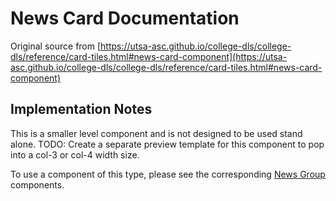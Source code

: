 # News Card Documentation

Original source from [https://utsa-asc.github.io/college-dls/college-dls/reference/card-tiles.html#news-card-component](https://utsa-asc.github.io/college-dls/college-dls/reference/card-tiles.html#news-card-component)

## Implementation Notes

This is a smaller level component and is not designed to be used stand alone.  TODO: Create a separate preview template for this component to pop into a col-3 or col-4 width size.

To use a component of this type, please see the corresponding [News Group](news-group) components.


